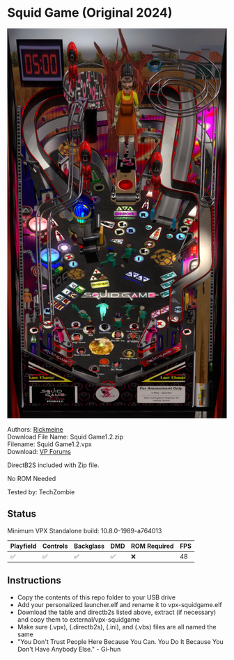 # Squid Game (Original 2024)

![Table Preview](../../images/vpx-squidgame.png)

Authors: [Rickmeine](https://vpuniverse.com/profile/46002-rickmeine/)  
Download File Name: Squid Game1.2.zip  
Filename: Squid Game1.2.vpx  
Download: [VP Forums](https://vpuniverse.com/files/file/23135-squid-game)

DirectB2S included with Zip file. 

No ROM Needed

Tested by: TechZombie

## Status 

Minimum VPX Standalone build: 10.8.0-1989-a764013

| Playfield | Controls | Backglass | DMD | ROM Required | FPS | 
|-----------|----------|-----------|-----|--------------|-----|
| :white_check_mark: | :white_check_mark: | :white_check_mark: | :white_check_mark: | :x: | 48 |

## Instructions

- Copy the contents of this repo folder to your USB drive
- Add your personalized launcher.elf and rename it to vpx-squidgame.elf
- Download the table and directb2s listed above, extract (if necessary) and copy them to external/vpx-squidgame
- Make sure (.vpx), (.directb2s), (.ini), and (.vbs) files are all named the same
- "You Don't Trust People Here Because You Can. You Do It Because You Don't Have Anybody Else." - Gi-hun

